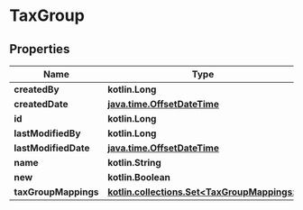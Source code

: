 
# TaxGroup

## Properties
| Name | Type | Description | Notes |
| ------------ | ------------- | ------------- | ------------- |
| **createdBy** | **kotlin.Long** |  |  [optional] |
| **createdDate** | [**java.time.OffsetDateTime**](java.time.OffsetDateTime.md) |  |  [optional] |
| **id** | **kotlin.Long** |  |  [optional] |
| **lastModifiedBy** | **kotlin.Long** |  |  [optional] |
| **lastModifiedDate** | [**java.time.OffsetDateTime**](java.time.OffsetDateTime.md) |  |  [optional] |
| **name** | **kotlin.String** |  |  [optional] |
| **new** | **kotlin.Boolean** |  |  [optional] |
| **taxGroupMappings** | [**kotlin.collections.Set&lt;TaxGroupMappings&gt;**](TaxGroupMappings.md) |  |  [optional] |



